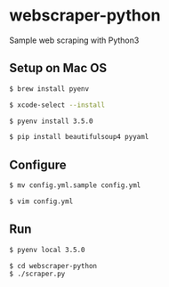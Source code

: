 # webscraper-python
Sample web scraping with Python3

## Setup on Mac OS

```bash
$ brew install pyenv

$ xcode-select --install

$ pyenv install 3.5.0

$ pip install beautifulsoup4 pyyaml
```

## Configure

```bash
$ mv config.yml.sample config.yml

$ vim config.yml
```

## Run

```bash
$ pyenv local 3.5.0

$ cd webscraper-python
$ ./scraper.py
```
